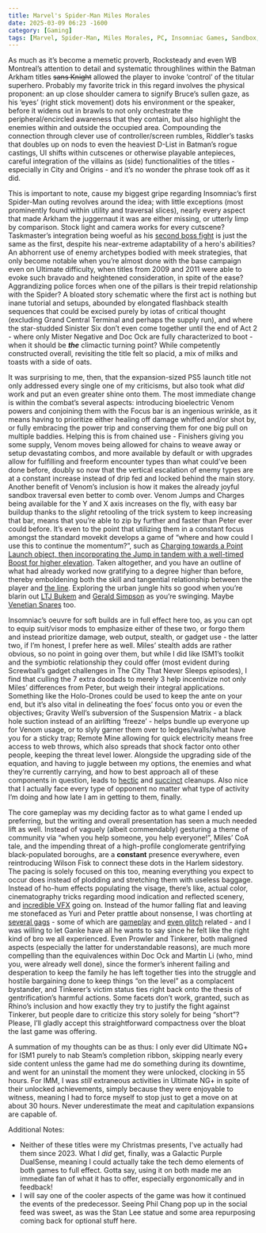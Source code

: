 ```yaml
---
title: Marvel's Spider-Man Miles Morales
date: 2025-03-09 06:23 -1600
category: [Gaming]
tags: [Marvel, Spider-Man, Miles Morales, PC, Insomniac Games, Sandbox, Action-Adventure]
---
```


As much as it’s become a memetic proverb, Rocksteady and even WB Montreal’s attention to detail and systematic throughlines within the Batman Arkham titles ~~sans Knight~~ allowed the player to invoke ‘control’ of the titular superhero. Probably my favorite trick in this regard involves the physical proponent: an up close shoulder camera to signify Bruce’s sullen gaze, as his ‘eyes’ (right stick movement) dots his environment or the speaker, before it widens out in brawls to not only orchestrate the peripheral/encircled awareness that they contain, but also highlight the enemies within and outside the occupied area. Compounding the connection through clever use of controller/screen rumbles, Riddler’s tasks that doubles up on nods to even the heaviest D-List in Batman’s rogue castings, UI shifts within cutscenes or otherwise playable antepieces, careful integration of the villains as (side) functionalities of the titles  - especially in City and Origins - and it’s no wonder the phrase took off as it did.

This is important to note, cause my biggest gripe regarding Insomniac’s first Spider-Man outing revolves around the idea; with little exceptions (most prominently found within utility and traversal slices), nearly every aspect that made Arkham the juggernaut it was are either missing, or utterly limp by comparison. Stock light and camera works for every cutscene? Taskmaster’s integration being woeful as his [second boss fight](https://streamable.com/tixejv) is just the same as the first, despite his near-extreme adaptability of a hero's abilities? An abhorrent use of enemy archetypes bodied with meek strategies, that only become notable when you’re almost done with the base campaign even on Ultimate difficulty, when titles from 2009 and 2011 were able to evoke such bravado and heightened consideration, in spite of the ease? Aggrandizing police forces when one of the pillars is their trepid relationship with the Spider? A bloated story schematic where the first act is nothing but inane tutorial and setups, abounded by elongated flashback stealth sequences that could be excised purely by iotas of critical thought (excluding Grand Central Terminal and perhaps the supply run), and where the star-studded Sinister Six don’t even come together until the end of Act 2 - where only Mister Negative and Doc Ock are fully characterized to boot - when it should be ***the*** climactic turning point? While competently constructed overall, revisiting the title felt so placid, a mix of milks and toasts with a side of oats.

It was surprising to me, then, that the expansion-sized PS5 launch title not only addressed every single one of my criticisms, but also took what *did* work and put an even greater shine onto them. The most immediate change is within the combat’s several aspects: introducing bioelectric Venom powers and conjoining them with the Focus bar is an ingenious wrinkle, as it means having to prioritize either healing off damage whiffed and/or shot by, or fully embracing the power trip and conserving them for one big pull on multiple baddies. Helping this is from chained use - Finishers giving you some supply, Venom moves being allowed for chains to weave away or setup devastating combos, and more available by default or with upgrades allow for fulfilling and freeform encounter types than what could’ve been done before, doubly so now that the vertical escalation of enemy types are at a constant increase instead of drip fed and locked behind the main story. Another benefit of Venom’s inclusion is how it makes the already joyful sandbox traversal even better to comb over. Venom Jumps and Charges being available for the Y and X axis increases on the fly, with easy bar buildup thanks to the *slight* retooling of the trick system to keep increasing that bar, means that you’re able to zip by further and faster than Peter ever could before. It’s even to the point that utilizing them in a constant focus amongst the standard movekit develops a game of “where and how could I use this to continue the momentum?”, such as [Charging towards a Point Launch object, then incorporating the Jump in tandem with a well-timed Boost for higher elevation](https://streamable.com/76aegl). Taken altogether, and you have an outline of what had already worked now gratifying to a degree higher than before, thereby emboldening both the skill and tangential relationship between the player and [the line](https://youtu.be/OEaGEaCUq3g?t=623). Exploring the urban jungle hits so good when you’re blarin out [LTJ Bukem](https://youtu.be/rhQk0FBLeDY) and [Gerald Simpson](https://youtu.be/xxKPFHz7q98) as you’re swinging. Maybe [Venetian Snares](https://youtu.be/n9BxG3xFsPk) too.

Insomniac’s oeuvre for soft builds are in full effect here too, as you can opt to equip suit/visor mods to emphasize either of these two, or forgo them and instead prioritize damage, web output, stealth, or gadget use - the latter two, if I’m honest, I prefer here as well. Miles’ stealth adds are rather obvious, so no point in going over them, but while I did like ISM1’s toolkit and the symbiotic relationship they could offer (most evident during Screwball’s gadget challenges in The City That Never Sleeps episodes), I find that culling the 7 extra doodads to merely 3 help incentivize not only Miles’ differences from Peter, but weigh their integral applications. Something like the Holo-Drones could be used to keep the ante on your end, but it’s also vital in delineating the foes’ focus onto you or even the objectives; Gravity Well’s subversion of the Suspension Matrix - a black hole suction instead of an airlifting ‘freeze’ - helps bundle up everyone up for Venom usage, or to slyly garner them over to ledges/walls/what have you for a sticky trap; Remote Mine allowing for quick electricity means free access to web throws, which also spreads that shock factor onto other people, keeping the threat level lower. Alongside the upgrading side of the equation, and having to juggle between my options, the enemies and what they’re currently carrying, and how to best approach all of these components in question, leads to [hectic](https://streamable.com/uuuue0) and [succinct](https://streamable.com/lueytb) cleanups. Also nice that I actually face every type of opponent no matter what type of activity I’m doing and how late I am in getting to them, finally.

The core gameplay was my deciding factor as to what game I ended up preferring, but the writing and overall presentation has seen a much needed lift as well. Instead of vaguely (albeit commendably) gesturing a theme of community via “when you help someone, you help everyone!”, Miles’ CoA tale, and the impending threat of a high-profile conglomerate gentrifying black-populated boroughs, are a **constant** presence everywhere, even reintroducing Wilson Fisk to connect these dots in the Harlem sidestory. The pacing is solely focused on this too, meaning everything you expect to occur does instead of plodding and stretching them with useless baggage. Instead of ho-hum effects populating the visage, there’s like, actual color, cinematography tricks regarding mood indication and reflected scenery, and [incredible VFX](https://youtu.be/hvU2EVGTOp0) going on. Instead of the humor falling flat and leaving me stonefaced as Yuri and Peter prattle about nonsense, I was chortling at [several gags](https://streamable.com/pe3rce) - some of which are [gameplay](https://streamable.com/wsgyvl) and [even glitch](https://streamable.com/c1j6nz) related - and I was willing to let Ganke have all he wants to say since he felt like the right kind of bro we all experienced. Even Prowler and Tinkerer, both maligned aspects (especially the latter for understandable reasons), are much more compelling than the equivalences within Doc Ock and Martin Li (who, mind you, were already well done), since the former’s inherent failing and desperation to keep the family he has left together ties into the struggle and hostile bargaining done to keep things “on the level” as a complacent bystander, and Tinkerer’s victim status ties right back onto the thesis of gentrification’s harmful actions. Some facets don’t work, granted, such as Rhino’s inclusion and how exactly they try to justify the fight against Tinkerer, but people dare to criticize this story solely for being “short”? Please, I’ll gladly accept this straightforward compactness over the bloat the last game was offering.

A summation of my thoughts can be as thus: I only ever did Ultimate NG+ for ISM1 purely to nab Steam’s completion ribbon, skipping nearly every side content unless the game had me do something during its downtime, and went for an uninstall the moment they were unlocked, clocking in 55 hours. For IMM, I was *still* extraneous activities in Ultimate NG+ in spite of their unlocked achievements, simply because they were enjoyable to witness, meaning I had to force myself to stop just to get a move on at about 30 hours. Never underestimate the meat and capitulation expansions are capable of.

Additional Notes:
- Neither of these titles were my Christmas presents, I've actually had them since 2023. What I *did* get, finally, was a Galactic Purple DualSense, meaning I could actually take the tech demo elements of both games to full effect. Gotta say, using it on both made me an immediate fan of what it has to offer, especially ergonomically and in feedback!
- I will say one of the cooler aspects of the game was how it continued the events of the predecessor. Seeing Phil Chang pop up in the social feed was sweet, as was the Stan Lee statue and some area repurposing coming back for optional stuff here.